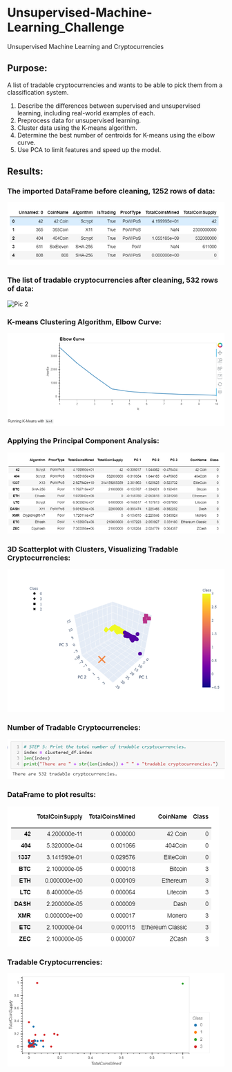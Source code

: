 # Unsupervised-Machine-Learning_Challenge
Unsupervised Machine Learning and Cryptocurrencies


## Purpose: 
A list of tradable cryptocurrencies and wants to be able to pick them from a classification system.    

1. Describe the differences between supervised and unsupervised learning, including real-world examples of each.
2. Preprocess data for unsupervised learning.
3. Cluster data using the K-means algorithm.
4. Determine the best number of centroids for K-means using the elbow curve.
5. Use PCA to limit features and speed up the model.

## Results:
### The imported DataFrame before cleaning, 1252 rows of data:   
![Pic 1](https://github.com/josepcherian/Unsupervised-Machine-Learning_Challenge/blob/main/Images/1_dataframe_before_cleaning.PNG)

### The list of tradable cryptocurrencies after cleaning, 532 rows of data:   
![Pic 2](hthttps://github.com/josepcherian/Unsupervised-Machine-Learning_Challenge/blob/main/Images/2_dataframe_after_cleaning.PNG)

### K-means Clustering Algorithm, Elbow Curve:   
![Pic 3](https://github.com/josepcherian/Unsupervised-Machine-Learning_Challenge/blob/main/Images/3_elbow_curve.PNG)

### Applying the Principal Component Analysis:    
![Pic 4](https://github.com/josepcherian/Unsupervised-Machine-Learning_Challenge/blob/main/Images/4_dataframe_after_PCA.PNG)

### 3D Scatterplot with Clusters, Visualizing Tradable Cryptocurrencies:      
![Pic 5](https://github.com/josepcherian/Unsupervised-Machine-Learning_Challenge/blob/main/Images/5_3D_model.png)

### Number of Tradable Cryptocurrencies:    
![Pic 6](https://github.com/josepcherian/Unsupervised-Machine-Learning_Challenge/blob/main/Images/6_number_of_tradable_cryptos.PNG)

### DataFrame to plot results:    
![Pic 7](https://github.com/josepcherian/Unsupervised-Machine-Learning_Challenge/blob/main/Images/7_dataframe_for_Cryptos.PNG)

### Tradable Cryptocurrencies:    
![Pic 8](https://github.com/josepcherian/Unsupervised-Machine-Learning_Challenge/blob/main/Images/8_tradable_crypto_results.png)
